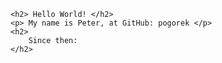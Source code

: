 <html>
<head>
    <title>My programing path.</title>
</head>
<body>

    <h2> Hello World! </h2>
    <p> My name is Peter, at GitHub: pogorek </p>
    <h2>
        Since then: 
    </h2>


</body>
</html>
